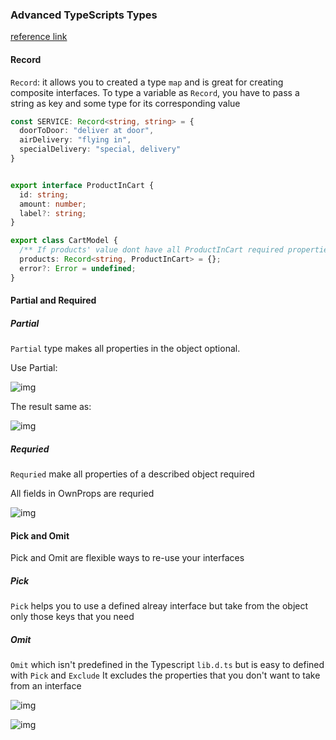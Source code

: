 ### Advanced TypeScripts Types

[reference link](<https://levelup.gitconnected.com/advanced-typescript-types-with-examples-1d144e4eda9e>)

#### Record

`Record`: it allows you to created a type `map` and is great for creating composite interfaces. To type a variable as `Record`, you have to pass a string as key and some type for its corresponding value

```typescript
const SERVICE: Record<string, string> = {
  doorToDoor: "deliver at door",
  airDelivery: "flying in",
  specialDelivery: "special, delivery"
}


export interface ProductInCart {
  id: string;
  amount: number;	
  label?: string;
}

export class CartModel {
  /** If products' value dont have all ProductInCart required properties, it will mark the error*/
  products: Record<string, ProductInCart> = {};
  error?: Error = undefined;
}
```



#### Partial and Required

##### Partial

`Partial` type makes all properties in the object optional.

Use Partial:

![img](https://cdn-images-1.medium.com/max/1600/1*11cUeBpNXN7Wf9I_xmdw6A.png)

The result same as:

![img](https://cdn-images-1.medium.com/max/800/1*5tHlioPY6tgAnr8fE3B-Tg.png)

##### Requried

`Requried`  make all properties of a described object required

All fields in OwnProps are requried

![img](https://cdn-images-1.medium.com/max/1600/1*bspXbS_te7-x_c_dckM6Cg.png)



#### Pick and Omit

Pick and Omit are flexible ways to re-use your interfaces

##### Pick

`Pick` helps you to use a defined alreay interface but take from the object only those keys that you need

##### Omit

`Omit` which isn't predefined in the Typescript `lib.d.ts` but is easy to defined with `Pick` and `Exclude` It excludes the properties that you don't want to take from an interface

![img](https://cdn-images-1.medium.com/max/1200/1*AJL4dNcuLV4fHB7lbKZ91g.png)



![img](https://cdn-images-1.medium.com/max/1600/1*47qUKESj3sL5Jhma5kZQ0Q.png)

